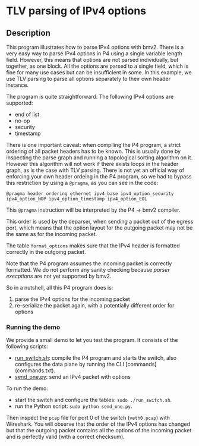 # TLV parsing of IPv4 options

## Description

This program illustrates how to parse IPv4 options with bmv2. There is a very
easy way to parse IPv4 options in P4 using a single variable length
field. However, this means that options are not parsed individually, but
together, as one block. All the options are parsed to a single field, which is
fine for many use cases but can be insufficient in some. In this example, we use
TLV parsing to parse all options separately to their own header instance.

The program is quite straightforward. The following IPv4 options are supported:

- end of list
- no-op
- security
- timestamp

There is one important caveat: when compiling the P4 program, a strict ordering
of all packet headers has to be known. This is usually done by inspecting the
parse graph and running a topological sorting algorithm on it. However this
algorithm will not work if there exists loops in the header graph, as is the
case with TLV parsing. There is not yet an official way of enforcing your own
header ordeing in the P4 program, so we had to bypass this restriction by using
a `@pragma`, as you can see in the code:

    @pragma header_ordering ethernet ipv4_base ipv4_option_security ipv4_option_NOP ipv4_option_timestamp ipv4_option_EOL

This `@pragma` instruction will be interpreted by the P4 -> bmv2 compiler.

This order is used by the deparser, when sending a packet out of the egress
port, which means that the option layout for the outgoing packet may not be the
same as for the incoming packet.

The table `format_options` makes sure that the IPv4 header is formatted
correctly in the outgoing packet.

Note that the P4 program assumes the incoming packet is correctly formatted. We
do not perform any sanity checking because *parser execptions* are not yet
supported by bmv2.

So in a nutshell, all this P4 program does is:

1. parse the IPv4 options for the incoming packet
2. re-serialize the packet again, with a potentially different order for options

### Running the demo

We provide a small demo to let you test the program. It consists of the
following scripts:
- [run_switch.sh](run_switch.sh): compile the P4 program and starts the switch,
  also configures the data plane by running the CLI [commands] (commands.txt).
- [send_one.py](send_one.py): send an IPv4 packet with options

To run the demo:
- start the switch and configure the tables: `sudo ./run_switch.sh`.
- run the Python script: `sudo python send_one.py`.

Then inspect the `pcap` file for port 0 of the switch (`veth0.pcap`) with
Wireshark. You will observe that the order of the IPv4 options has changed but
that the outgoing packet contains all the options of the incoming packet and is
perfectly valid (with a correct checksum).
